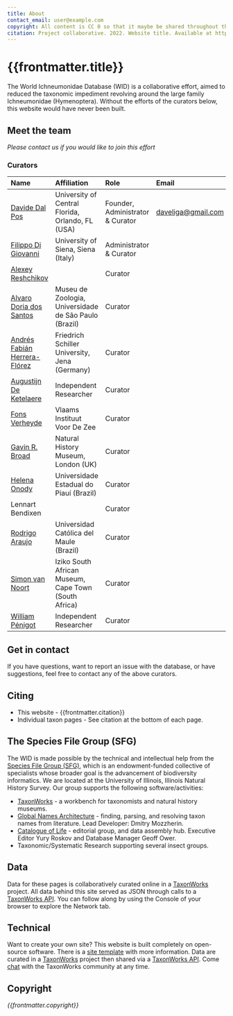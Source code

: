 ```yaml
---
title: About
contact_email: user@example.com
copyright: All content is CC 0 so that it maybe be shared throughout the world in places like Wikipedia.
citation: Project collaborative. 2022. Website title. Available at https://example.com. 
---
```


# {{frontmatter.title}}
The World Ichneumonidae Database (WID) is a collaborative effort, aimed to reduced the taxonomic impediment revolving around the large family Ichneumonidae (Hymenoptera). Without the efforts of the curators below, this website would have never been built.

## Meet the team
 _Please contact us if you would like to join this effort_
### Curators
| Name                                                                             | Affiliation                                                   | Role                              | Email             | 
|:---------------------------------------------------------------------------              | :----------------------------------------------------| :-------------------------------- | :-----------------|
|[Davide Dal Pos](https://www.researchgate.net/profile/Davide-Dal-Pos-2)                   | University of Central Florida, Orlando, FL (USA)     | Founder, Administrator & Curator  |daveliga@gmail.com |
|[Filippo Di Giovanni](https://www.researchgate.net/profile/Filippo-Di-Giovanni-2)         | University of Siena, Siena (Italy)                   | Administrator & Curator           |                   |
|[Alexey Reshchikov](https://www.researchgate.net/profile/Alexey-Reshchikov)               |                                                      | Curator                           |                   |  
|[Alvaro Doria dos Santos](https://www.researchgate.net/profile/Alvaro-Santos-4)           |Museu de Zoologia, Universidade de São Paulo (Brazil) | Curator                           |                   |
|[Andrés Fabián Herrera-Flórez](https://www.researchgate.net/profile/Andres-Herrera-Florez)| Friedrich Schiller University, Jena (Germany)        | Curator                           |                   |
|[Augustijn De Ketelaere](https://www.researchgate.net/profile/Augustijn-De-Ketelaere)     | Independent Researcher                               | Curator                           |                   |
|[Fons Verheyde](https://www.researchgate.net/profile/Fons-Verheyde)                       | Vlaams Instituut Voor De Zee                         | Curator                           |                   |
|[Gavin R. Broad](https://www.researchgate.net/profile/Gavin-Broad)                        | Natural History Museum, London (UK)                  | Curator                           |                   |
|[Helena Onody](https://www.researchgate.net/profile/Helena-Onody)                         | Universidade Estadual do Piauí (Brazil)              | Curator                           |                   | 
|Lennart Bendixen                                                                          |                                                      | Curator                           |                   | 
|[Rodrigo Araujo](https://www.researchgate.net/profile/Rodrigo-Araujo-13)                  | Universidad Católica del Maule (Brazil)              | Curator                           |                   |
|[Simon van Noort](https://www.researchgate.net/profile/Simon-Noort)                       | Iziko South African Museum, Cape Town (South Africa) | Curator                           |                   |
|[William Pénigot](https://www.researchgate.net/profile/William-Penigot)                   | Independent Researcher                               | Curator                           |                   |

## Get in contact
If you have questions, want to report an issue with the database, or have suggestions, feel free to contact any of the above curators.   

## Citing
* This website - {{frontmatter.citation}}
* Individual taxon pages - See citation at the bottom of each page.  

## The Species File Group (SFG)
The WID is made possible by the technical and intellectual help from the [Species File Group (SFG)](https://speciesfilegroup.org/index.html), which is an endowment-funded collective of specialists whose broader goal is the advancement of biodiversity informatics. We are located at the University of Illinois, Illinois Natural History Survey. Our group supports the following software/activities:
- [TaxonWorks](https://taxonworks.org) - a workbench for taxonomists and natural history museums.
- [Global Names Architecture](https://globalnames.org/) - finding, parsing, and resolving taxon names from literature. Lead Developer: Dmitry Mozzherin.
- [Catalogue of Life](https://catalogueoflife.org/) - editorial group, and data assembly hub. Executive Editor Yury Roskov and Database Manager Geoff Ower.
- Taxonomic/Systematic Research supporting several insect groups.

## Data
Data for these pages is collaboratively curated online in a [TaxonWorks](https://taxonworks) project. All data behind this site served as JSON through calls to a [TaxonWorks API](https://api.taxonworks.org). You can follow along by using the Console of your browser to explore the Network tab. 

## Technical
Want to create your own site? This website is built completely on open-source software. There is a [site template](https://github.com/SpeciesFileGroup/<something>) with more information. Data are curated in a [TaxonWorks](https://taxonworks.org) project then shared via a [TaxonWorks API](https://api.taxonworks.org). Come [chat](https://gitter.im/SpeciesFileGroup/taxonworks) with the TaxonWorks community at any time.

## Copyright
_{{frontmatter.copyright}}_
